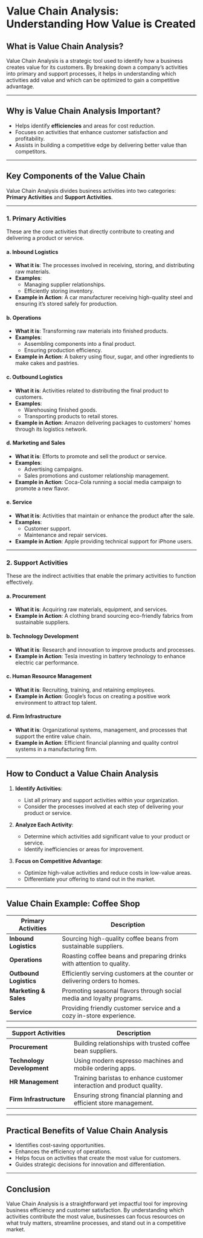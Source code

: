 # **Value Chain Analysis: Understanding How Value is Created**

## **What is Value Chain Analysis?**
Value Chain Analysis is a strategic tool used to identify how a business creates value for its customers. By breaking down a company’s activities into primary and support processes, it helps in understanding which activities add value and which can be optimized to gain a competitive advantage.

---

## **Why is Value Chain Analysis Important?**
- Helps identify **efficiencies** and areas for cost reduction.
- Focuses on activities that enhance customer satisfaction and profitability.
- Assists in building a competitive edge by delivering better value than competitors.

---

## **Key Components of the Value Chain**
Value Chain Analysis divides business activities into two categories: **Primary Activities** and **Support Activities**.

---

### **1. Primary Activities**
These are the core activities that directly contribute to creating and delivering a product or service.

#### **a. Inbound Logistics**
   - **What it is**: The processes involved in receiving, storing, and distributing raw materials.
   - **Examples**:
     - Managing supplier relationships.
     - Efficiently storing inventory.
   - **Example in Action**: A car manufacturer receiving high-quality steel and ensuring it’s stored safely for production.

#### **b. Operations**
   - **What it is**: Transforming raw materials into finished products.
   - **Examples**:
     - Assembling components into a final product.
     - Ensuring production efficiency.
   - **Example in Action**: A bakery using flour, sugar, and other ingredients to make cakes and pastries.

#### **c. Outbound Logistics**
   - **What it is**: Activities related to distributing the final product to customers.
   - **Examples**:
     - Warehousing finished goods.
     - Transporting products to retail stores.
   - **Example in Action**: Amazon delivering packages to customers' homes through its logistics network.

#### **d. Marketing and Sales**
   - **What it is**: Efforts to promote and sell the product or service.
   - **Examples**:
     - Advertising campaigns.
     - Sales promotions and customer relationship management.
   - **Example in Action**: Coca-Cola running a social media campaign to promote a new flavor.

#### **e. Service**
   - **What it is**: Activities that maintain or enhance the product after the sale.
   - **Examples**:
     - Customer support.
     - Maintenance and repair services.
   - **Example in Action**: Apple providing technical support for iPhone users.

---

### **2. Support Activities**
These are the indirect activities that enable the primary activities to function effectively.

#### **a. Procurement**
   - **What it is**: Acquiring raw materials, equipment, and services.
   - **Example in Action**: A clothing brand sourcing eco-friendly fabrics from sustainable suppliers.

#### **b. Technology Development**
   - **What it is**: Research and innovation to improve products and processes.
   - **Example in Action**: Tesla investing in battery technology to enhance electric car performance.

#### **c. Human Resource Management**
   - **What it is**: Recruiting, training, and retaining employees.
   - **Example in Action**: Google’s focus on creating a positive work environment to attract top talent.

#### **d. Firm Infrastructure**
   - **What it is**: Organizational systems, management, and processes that support the entire value chain.
   - **Example in Action**: Efficient financial planning and quality control systems in a manufacturing firm.

---

## **How to Conduct a Value Chain Analysis**
1. **Identify Activities**:
   - List all primary and support activities within your organization.
   - Consider the processes involved at each step of delivering your product or service.

2. **Analyze Each Activity**:
   - Determine which activities add significant value to your product or service.
   - Identify inefficiencies or areas for improvement.

3. **Focus on Competitive Advantage**:
   - Optimize high-value activities and reduce costs in low-value areas.
   - Differentiate your offering to stand out in the market.

---

## **Value Chain Example: Coffee Shop**

| **Primary Activities** | **Description**                                                                 |
|-------------------------|---------------------------------------------------------------------------------|
| **Inbound Logistics**   | Sourcing high-quality coffee beans from sustainable suppliers.                 |
| **Operations**          | Roasting coffee beans and preparing drinks with attention to quality.          |
| **Outbound Logistics**  | Efficiently serving customers at the counter or delivering orders to homes.    |
| **Marketing & Sales**   | Promoting seasonal flavors through social media and loyalty programs.          |
| **Service**             | Providing friendly customer service and a cozy in-store experience.            |

| **Support Activities**  | **Description**                                                                 |
|-------------------------|---------------------------------------------------------------------------------|
| **Procurement**         | Building relationships with trusted coffee bean suppliers.                     |
| **Technology Development** | Using modern espresso machines and mobile ordering apps.                   |
| **HR Management**       | Training baristas to enhance customer interaction and product quality.         |
| **Firm Infrastructure** | Ensuring strong financial planning and efficient store management.             |

---

## **Practical Benefits of Value Chain Analysis**
- Identifies cost-saving opportunities.
- Enhances the efficiency of operations.
- Helps focus on activities that create the most value for customers.
- Guides strategic decisions for innovation and differentiation.

---

## **Conclusion**
Value Chain Analysis is a straightforward yet impactful tool for improving business efficiency and customer satisfaction. By understanding which activities contribute the most value, businesses can focus resources on what truly matters, streamline processes, and stand out in a competitive market.
